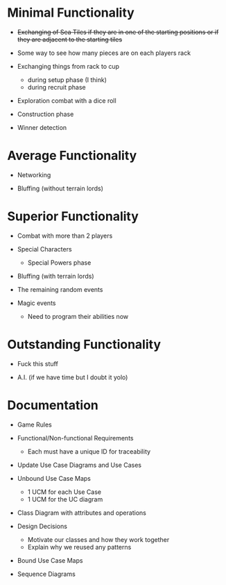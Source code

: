 Minimal Functionality
===
- ~~Exchanging of Sea Tiles if they are in one of the starting positions or if they are adjacent to the starting tiles~~

- Some way to see how many pieces are on each players rack

- Exchanging things from rack to cup
	- during setup phase (I think)
	- during recruit phase
	
- Exploration combat with a dice roll

- Construction phase

- Winner detection

Average Functionality
===
- Networking

- Bluffing (without terrain lords)

Superior Functionality
===
- Combat with more than 2 players

- Special Characters
	- Special Powers phase

- Bluffing (with terrain lords)

- The remaining random events

- Magic events
	- Need to program their abilities now

Outstanding Functionality
===
- Fuck this stuff

- A.I. (if we have time but I doubt it yolo)

Documentation
===
- Game Rules

- Functional/Non-functional Requirements
	- Each must have a unique ID for traceability

- Update Use Case Diagrams and Use Cases

- Unbound Use Case Maps
	- 1 UCM for each Use Case
	- 1 UCM for the UC diagram
	
- Class Diagram with attributes and operations

- Design Decisions
	- Motivate our classes and how they work together
	- Explain why we reused any patterns
	
- Bound Use Case Maps

- Sequence Diagrams